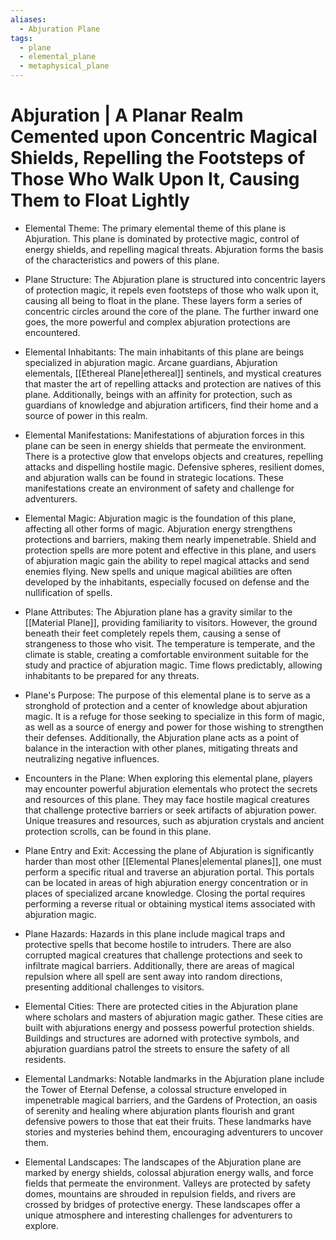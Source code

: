 ```yaml
---
aliases:
  - Abjuration Plane
tags:
  - plane
  - elemental_plane
  - metaphysical_plane
---
```

# Abjuration | A Planar Realm Cemented upon Concentric Magical Shields, Repelling the Footsteps of Those Who Walk Upon It, Causing Them to Float Lightly

- Elemental Theme:
	The primary elemental theme of this plane is Abjuration. This plane is dominated by protective magic, control of energy shields, and repelling magical threats. Abjuration forms the basis of the characteristics and powers of this plane.

- Plane Structure:
	The Abjuration plane is structured into concentric layers of protection magic, it repels even footsteps of those who walk upon it, causing all being to float in the plane. These layers form a series of concentric circles around the core of the plane. The further inward one goes, the more powerful and complex abjuration protections are encountered.

- Elemental Inhabitants:
	The main inhabitants of this plane are beings specialized in abjuration magic. Arcane guardians, Abjuration elementals, [[Ethereal Plane|ethereal]] sentinels, and mystical creatures that master the art of repelling attacks and protection are natives of this plane. Additionally, beings with an affinity for protection, such as guardians of knowledge and abjuration artificers, find their home and a source of power in this realm.

- Elemental Manifestations:
	Manifestations of abjuration forces in this plane can be seen in energy shields that permeate the environment. There is a protective glow that envelops objects and creatures, repelling attacks and dispelling hostile magic. Defensive spheres, resilient domes, and abjuration walls can be found in strategic locations. These manifestations create an environment of safety and challenge for adventurers.

- Elemental Magic:
	Abjuration magic is the foundation of this plane, affecting all other forms of magic. Abjuration energy strengthens protections and barriers, making them nearly impenetrable. Shield and protection spells are more potent and effective in this plane, and users of abjuration magic gain the ability to repel magical attacks and send enemies flying. New spells and unique magical abilities are often developed by the inhabitants, especially focused on defense and the nullification of spells.

- Plane Attributes:
	The Abjuration plane has a gravity similar to the [[Material Plane]], providing familiarity to visitors. However, the ground beneath their feet completely repels them, causing a sense of strangeness to those who visit. The temperature is temperate, and the climate is stable, creating a comfortable environment suitable for the study and practice of abjuration magic. Time flows predictably, allowing inhabitants to be prepared for any threats.

- Plane's Purpose:
	The purpose of this elemental plane is to serve as a stronghold of protection and a center of knowledge about abjuration magic. It is a refuge for those seeking to specialize in this form of magic, as well as a source of energy and power for those wishing to strengthen their defenses. Additionally, the Abjuration plane acts as a point of balance in the interaction with other planes, mitigating threats and neutralizing negative influences.

- Encounters in the Plane:
	When exploring this elemental plane, players may encounter powerful abjuration elementals who protect the secrets and resources of this plane. They may face hostile magical creatures that challenge protective barriers or seek artifacts of abjuration power. Unique treasures and resources, such as abjuration crystals and ancient protection scrolls, can be found in this plane.

- Plane Entry and Exit:
	Accessing the plane of Abjuration is significantly harder than most other [[Elemental Planes|elemental planes]], one must perform a specific ritual and traverse an abjuration portal. This portals can be located in areas of high abjuration energy concentration or in places of specialized arcane knowledge. Closing the portal requires performing a reverse ritual or obtaining mystical items associated with abjuration magic.

- Plane Hazards:
	Hazards in this plane include magical traps and protective spells that become hostile to intruders. There are also corrupted magical creatures that challenge protections and seek to infiltrate magical barriers. Additionally, there are areas of magical repulsion where all spell are sent away into random directions, presenting additional challenges to visitors.

- Elemental Cities:
	There are protected cities in the Abjuration plane where scholars and masters of abjuration magic gather. These cities are built with abjurations energy and possess powerful protection shields. Buildings and structures are adorned with protective symbols, and abjuration guardians patrol the streets to ensure the safety of all residents.

- Elemental Landmarks:
	Notable landmarks in the Abjuration plane include the Tower of Eternal Defense, a colossal structure enveloped in impenetrable magical barriers, and the Gardens of Protection, an oasis of serenity and healing where abjuration plants flourish and grant defensive powers to those that eat their fruits. These landmarks have stories and mysteries behind them, encouraging adventurers to uncover them.

- Elemental Landscapes:
	The landscapes of the Abjuration plane are marked by energy shields, colossal abjuration energy walls, and force fields that permeate the environment. Valleys are protected by safety domes, mountains are shrouded in repulsion fields, and rivers are crossed by bridges of protective energy. These landscapes offer a unique atmosphere and interesting challenges for adventurers to explore.